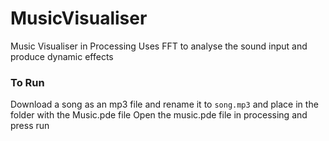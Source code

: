 # MusicVisualiser
Music Visualiser in Processing
Uses FFT to analyse the sound input and produce dynamic effects

### To Run
Download a song as an mp3 file and rename it to `song.mp3` and place in the folder with the Music.pde file
Open the music.pde file in processing and press run


